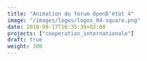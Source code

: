 ```yaml
---
title: "Animation du forum OpenD’état 4"
image: "/images/logos/logos_04-square.png"
date: 2018-09-17T16:35:39+02:00
projects: ["cooperation_internationale"]
draft: true
weight: 300
---
```


